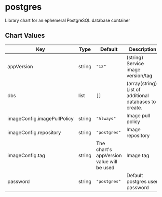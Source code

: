postgres
========

Library chart for an ephemeral PostgreSQL database container



## Chart Values

| Key | Type | Default | Description |
|-----|------|---------|-------------|
| appVersion | string | `"12"` | (string) Service image version/tag |
| dbs | list | `[]` | (array(string)) List of additional databases to create.  |
| imageConfig.imagePullPolicy | string | `"Always"` | Image pull policy |
| imageConfig.repository | string | `"postgres"` | Image repository |
| imageConfig.tag | string | The chart's appVersion value will be used | Image tag |
| password | string | `"postgres"` | Default postgres user password |
